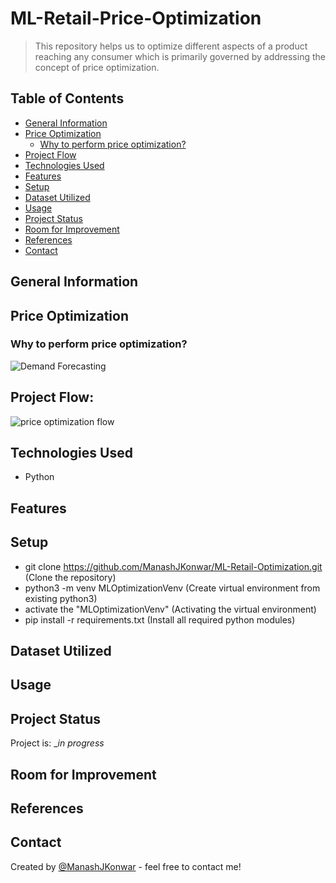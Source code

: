 # ML-Retail-Price-Optimization
> This repository helps us to optimize different aspects of a product reaching any consumer which is primarily governed by addressing the concept of price optimization. 

## **Table of Contents**  
* [General Information](#general-information)  
* [Price Optimization](#price-optimization)
    * [Why to perform price optimization?](#why-to-perform-price-optimization)  
* [Project Flow](#project-flow)  
* [Technologies Used](#technologies-used)
* [Features](#features)
* [Setup](#setup)
* [Dataset Utilized](#dataset-utilized)
* [Usage](#usage)
* [Project Status](#project-status)
* [Room for Improvement](#room-for-improvement)
* [References](#references)
* [Contact](#contact)
<!-- * [License](#license) -->

## **General Information**

## **Price Optimization**  

### **Why to perform price optimization?**  
![Demand Forecasting](./assets/demand_forecasting_techniques.jpg)  

## **Project Flow**:  
![price optimization flow](./assets/ml_project_lifecycle.jpg)

## **Technologies Used**
- Python 

## **Features**

## **Setup**
- git clone https://github.com/ManashJKonwar/ML-Retail-Optimization.git (Clone the repository)
- python3 -m venv MLOptimizationVenv (Create virtual environment from existing python3)
- activate the "MLOptimizationVenv" (Activating the virtual environment)
- pip install -r requirements.txt (Install all required python modules)

## **Dataset Utilized**

## **Usage**

## **Project Status**
Project is: __in progress_ 
<!-- / _complete_ / _no longer being worked on_. If you are no longer working on it, provide reasons why._ -->

## **Room for Improvement**

## **References**

## **Contact**
Created by [@ManashJKonwar](https://github.com/ManashJKonwar) - feel free to contact me!

<!-- Optional -->
<!-- ## License -->
<!-- This project is open source and available under the [... License](). -->

<!-- You don't have to include all sections - just the one's relevant to your project -->
